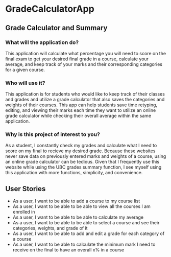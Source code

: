 # GradeCalculatorApp

## Grade Calculator and Summary

### What will the application do?

This application will calculate what percentage you will need to score on the final exam to get your desired final grade in a course, calculate your average, and keep track of your marks and their corresponding categories for a given course.

### Who will use it?
This application is for students who would like to keep track of their classes and grades and utilize a grade calculator that also saves the categories and weights of their courses. This app can help students save time retyping, editing, and viewing their marks each time they want to utilize an online grade calculator while checking their overall average within the same application.

### Why is this project of interest to you?
As a student, I constantly check my grades and calculate what I need to score on my final to recieve my desired grade. Because these websites never save data on previously entered marks and weights of a course, using an online grade calculator can be tedious. Given that I frequently use this website while using the UBC grades summary function, I see myself using this application with more functions, simplicity, and convenience. 

## User Stories
- As a user, I want to be able to add a course to my course list 
- As a user, I want to be able to be able to view all the courses I am enrolled in 
- As a user, I want to be able to be able to calculate my average 
- As a user, I want to be able to be able to select a course and see their categories, weights, and grade of it 
- As a user, I want to be able to add and edit a grade for each category of a course 
- As a user, I want to be able to calculate the minimum mark I need to receive on the final to have an overall x% in a course
